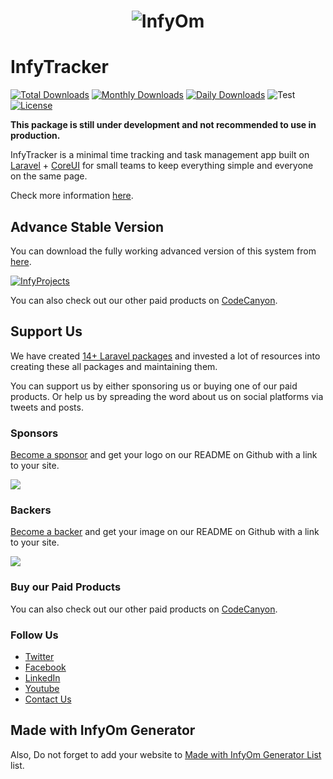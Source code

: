 <h1 align="center"><img src="https://assets.infyom.com/open-source/infyom-logo.png" alt="InfyOm"></h1>

InfyTracker
==========================

[![Total Downloads](https://poser.pugx.org/infyomlabs/infy-tracker/downloads)](https://packagist.org/packages/infyomlabs/infy-tracker)
[![Monthly Downloads](https://poser.pugx.org/infyomlabs/infy-tracker/d/monthly)](https://packagist.org/packages/infyomlabs/infy-tracker)
[![Daily Downloads](https://poser.pugx.org/infyomlabs/infy-tracker/d/daily)](https://packagist.org/packages/infyomlabs/infy-tracker)
![Test](https://github.com/InfyOmLabs/infy-tracker/workflows/Tests/badge.svg)
[![License](https://poser.pugx.org/infyomlabs/infy-tracker/license)](https://packagist.org/packages/infyomlabs/infy-tracker)

**This package is still under development and not recommended to use in production.**

InfyTracker is a minimal time tracking and task management app built on [Laravel](https://laravel.com/) + [CoreUI](https://coreui.io/) for small teams to keep everything simple and everyone on the same page.

Check more information [here](http://infyom.com/infytracker).

## Advance Stable Version

You can download the fully working advanced version of this system from [here](https://codecanyon.net/item/infyprojects-project-management-system/29295013).

[![InfyProjects](https://assets.infyom.com/open-source/infyprojects-banner.png)](https://bit.ly/3hbcDFT)

You can also check out our other paid products on [CodeCanyon](https://codecanyon.net/user/infyomlabs/portfolio).

## Support Us

We have created [14+ Laravel packages](https://github.com/InfyOmLabs) and invested a lot of resources into creating these all packages and maintaining them.

You can support us by either sponsoring us or buying one of our paid products. Or help us by spreading the word about us on social platforms via tweets and posts.

### Sponsors

[Become a sponsor](https://opencollective.com/infyomlabs#sponsor) and get your logo on our README on Github with a link to your site.

<a href="https://opencollective.com/infyomlabs#sponsor"><img src="https://opencollective.com/infyomlabs/sponsors.svg?width=890"></a>

### Backers

[Become a backer](https://opencollective.com/infyomlabs#backer) and get your image on our README on Github with a link to your site.

<a href="https://opencollective.com/infyomlabs#backer"><img src="https://opencollective.com/infyomlabs/backers.svg?width=890"></a>

### Buy our Paid Products

You can also check out our other paid products on [CodeCanyon](https://codecanyon.net/user/infyomlabs/portfolio).

### Follow Us

- [Twitter](https://twitter.com/infyom)
- [Facebook](https://www.facebook.com/infyom)
- [LinkedIn](https://in.linkedin.com/company/infyom-technologies)
- [Youtube](https://www.youtube.com/channel/UC8IvwfChD6i7Wp4yZp3tNsQ)
- [Contact Us](https://infyom.com/contact-us)

## Made with InfyOm Generator

Also, Do not forget to add your website to [Made with InfyOm Generator List](https://github.com/InfyOmLabs/laravel-generator/blob/develop/made-with-generator.md) list.
